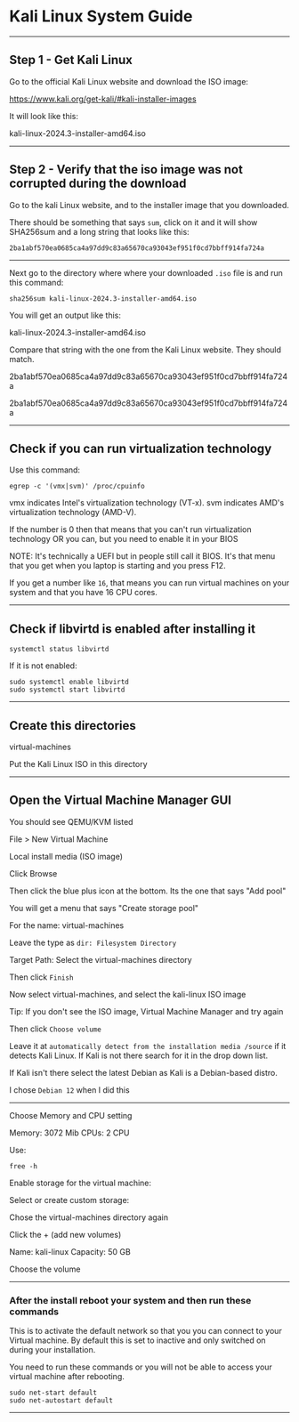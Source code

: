 # Kali Linux System Guide
_______________________________________________________________________________

## Step 1 - Get Kali Linux

Go to the official Kali Linux website and download the ISO image:

https://www.kali.org/get-kali/#kali-installer-images

It will look like this:

kali-linux-2024.3-installer-amd64.iso

_______________________________________________________________________________

## Step 2 - Verify that the iso image was not corrupted during the download

Go to the kali Linux website, and to the installer image that you downloaded.

There should be something that says `sum`, click on it and it 
will show SHA256sum and a long string that looks like this:

```
2ba1abf570ea0685ca4a97dd9c83a65670ca93043ef951f0cd7bbff914fa724a
```
_______________________________________________________________________________

Next go to the directory where where your downloaded `.iso` file is 
and run this command:

```
sha256sum kali-linux-2024.3-installer-amd64.iso
```

You will get an output like this:

kali-linux-2024.3-installer-amd64.iso

Compare that string with the one from the Kali Linux website.
They should match.

2ba1abf570ea0685ca4a97dd9c83a65670ca93043ef951f0cd7bbff914fa724a

2ba1abf570ea0685ca4a97dd9c83a65670ca93043ef951f0cd7bbff914fa724a 

_______________________________________________________________________________

## Check if you can run virtualization technology

Use this command:
```
egrep -c '(vmx|svm)' /proc/cpuinfo
```
vmx indicates Intel's virtualization technology (VT-x).
svm indicates AMD's virtualization technology (AMD-V).

If the number is 0 then that means that you can't run virtualization
technology OR you can, but you need to enable it in your BIOS

NOTE: It's technically a UEFI but in people still call it BIOS. 
It's that menu that you get when you laptop is starting and you press F12.

If you get a number like `16`, that means you can run virtual machines
on your system and that you have 16 CPU cores.

_______________________________________________________________________________
## Check if libvirtd is enabled after installing it

```
systemctl status libvirtd
```

If it is not enabled:

```
sudo systemctl enable libvirtd
sudo systemctl start libvirtd
```
_______________________________________________________________________________

## Create this directories

virtual-machines

Put the Kali Linux ISO in this directory

_______________________________________________________________________________

## Open the Virtual Machine Manager GUI

You should see QEMU/KVM listed

File > New Virtual Machine

Local install media (ISO image)

Click Browse

Then click the blue plus icon at the bottom.
Its the one that says "Add pool"

You will get a menu that says "Create storage pool"

For the name: virtual-machines

Leave the type as `dir: Filesystem Directory`

Target Path: Select the virtual-machines directory

Then click `Finish`

Now select virtual-machines, and select the kali-linux ISO image

Tip: If you don't see the ISO image, Virtual Machine Manager and try again

Then click `Choose volume`

Leave it at `automatically detect from the installation media /source`
if it detects Kali Linux. If Kali is not there search for 
it in the drop down list.

If Kali isn't there select the latest Debian as Kali is a Debian-based distro.

I chose `Debian 12` when I did this


_______________________________________________________________________________

Choose Memory and CPU setting

Memory: 3072 Mib
CPUs:   2 CPU

Use:
```
free -h
```

Enable storage for the virtual machine:

Select or create custom storage:

Chose the virtual-machines directory again

Click the + (add new volumes)

Name: kali-linux
Capacity: 50 GB

Choose the volume

_______________________________________________________________________________

### After the install reboot your system and then run these commands

This is to activate the default network so that you you can connect to your 
Virtual machine. By default this is set to inactive and only switched on
during your installation. 

You need to run these commands or you will not be able to access your virtual
machine after rebooting.

```
sudo net-start default
sudo net-autostart default
```

_______________________________________________________________________________
